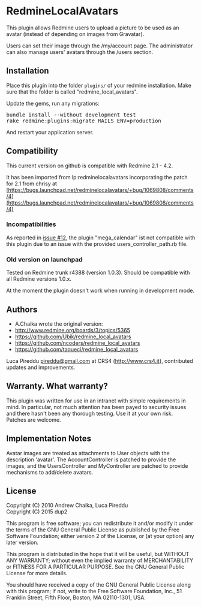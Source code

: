 # RedmineLocalAvatars

This plugin allows Redmine users to upload a picture to be used as
an avatar (instead of depending on images from Gravatar).

Users can set their image through the /my/account page.  The administrator
can also manage users' avatars through the /users section.

## Installation

Place this plugin into the folder `plugins/` of your redmine installation. Make sure that the folder is called "redmine_local_avatars".

Update the gems, run any migrations:

<pre>
bundle install --without development test
rake redmine:plugins:migrate RAILS_ENV=production
</pre>

And restart your application server.


## Compatibility

This current version on github is compatible with Redmine 2.1 - 4.2.

It has been imported from lp:redminelocalavatars
incorporating the patch for 2.1 from chrisy at [https://bugs.launchpad.net/redminelocalavatars/+bug/1069808/comments/4](https://bugs.launchpad.net/redminelocalavatars/+bug/1069808/comments/4)

### Incompatibilities

As reported in [issue #12](https://github.com/ncoders/redmine_local_avatars/issues/12), the plugin "mega_calendar" ist not compatible with this plugin due to an issue with the provided users_controller_path.rb file.

### Old version on launchpad
Tested on Redmine trunk r4388	(version 1.0.3).  Should be compatible with
all Redmine versions 1.0.x.

At the moment the plugin doesn't work when running in development mode.

## Authors

* A.Chaika wrote the original version:
* http://www.redmine.org/boards/3/topics/5365
* https://github.com/Ubik/redmine_local_avatars
* https://github.com/ncoders/redmine_local_avatars
* https://github.com/taqueci/redmine_local_avatars

Luca Pireddu <pireddu@gmail.com> at CRS4 (http://www.crs4.it), 
contributed updates and improvements.


## Warranty.  What warranty?

This plugin was written for use in an intranet with simple requirements in 
mind.  In particular, not much attention has been payed to security issues 
and there hasn't been any thorough testing.  Use it at your own risk.  
Patches are welcome.


## Implementation Notes

Avatar images are treated as attachments to User objects 
with the description 'avatar'.  The AccountController is patched
to provide the images, and the UsersController and MyController are
patched to provide mechanisms to add/delete avatars.


## License

Copyright (C) 2010 Andrew Chaika, Luca Pireddu  
Copyright (C) 2015 dup2

This program is free software; you can redistribute it and/or
modify it under the terms of the GNU General Public License
as published by the Free Software Foundation; either version 2
of the License, or (at your option) any later version.

This program is distributed in the hope that it will be useful,
but WITHOUT ANY WARRANTY; without even the implied warranty of
MERCHANTABILITY or FITNESS FOR A PARTICULAR PURPOSE.  See the
GNU General Public License for more details.

You should have received a copy of the GNU General Public License
along with this program; if not, write to the Free Software
Foundation, Inc., 51 Franklin Street, Fifth Floor, Boston, MA  02110-1301, USA.
